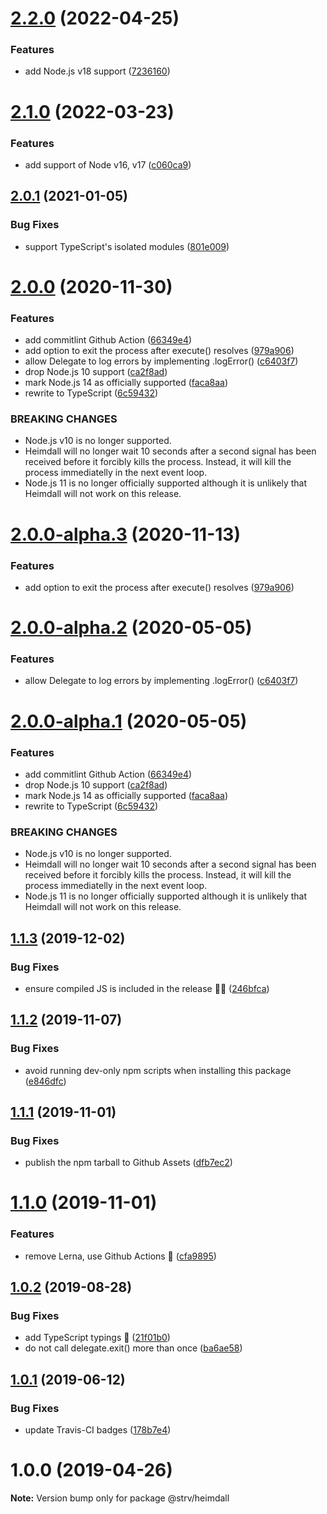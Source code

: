 # [2.2.0](https://github.com/strvcom/heimdall/compare/2.1.0...2.2.0) (2022-04-25)


### Features

* add Node.js v18 support ([7236160](https://github.com/strvcom/heimdall/commit/7236160ed3ee75133187c982026e7c3aa70e8e5f))

# [2.1.0](https://github.com/strvcom/heimdall/compare/2.0.1...2.1.0) (2022-03-23)


### Features

* add support of Node v16, v17 ([c060ca9](https://github.com/strvcom/heimdall/commit/c060ca9fd3287bf3713b47cbce23bfca52566d6c))

## [2.0.1](https://github.com/strvcom/heimdall/compare/2.0.0...2.0.1) (2021-01-05)


### Bug Fixes

* support TypeScript's isolated modules ([801e009](https://github.com/strvcom/heimdall/commit/801e0090896d2f64682f93a7d575f3e1ef231ff3))

# [2.0.0](https://github.com/strvcom/heimdall/compare/1.1.3...2.0.0) (2020-11-30)


### Features

* add commitlint Github Action ([66349e4](https://github.com/strvcom/heimdall/commit/66349e4aec59f28136b0aeaf1a7ebce6d534cf82))
* add option to exit the process after execute() resolves ([979a906](https://github.com/strvcom/heimdall/commit/979a90661f06bf6ca788cd092418e7027311fe0f))
* allow Delegate to log errors by implementing .logError() ([c6403f7](https://github.com/strvcom/heimdall/commit/c6403f7c956e7a95638628af0ffeb256ee8332b2))
* drop Node.js 10 support ([ca2f8ad](https://github.com/strvcom/heimdall/commit/ca2f8ad2a4b107a06624542c10de7b6c23b550e3))
* mark Node.js 14 as officially supported ([faca8aa](https://github.com/strvcom/heimdall/commit/faca8aa177130c08b0dfe73b27d63d5ee72a957c))
* rewrite to TypeScript ([6c59432](https://github.com/strvcom/heimdall/commit/6c5943240afdc3c19a1ed8eaf778f148ed163a7c))


### BREAKING CHANGES

* Node.js v10 is no longer supported.
* Heimdall will no longer wait 10 seconds after a second signal has been received before it forcibly kills the process. Instead, it will kill the process immediatelly in the next event loop.
* Node.js 11 is no longer officially supported although it is unlikely that Heimdall will not work on this release.

# [2.0.0-alpha.3](https://github.com/strvcom/heimdall/compare/2.0.0-alpha.2...2.0.0-alpha.3) (2020-11-13)


### Features

* add option to exit the process after execute() resolves ([979a906](https://github.com/strvcom/heimdall/commit/979a90661f06bf6ca788cd092418e7027311fe0f))

# [2.0.0-alpha.2](https://github.com/strvcom/heimdall/compare/2.0.0-alpha.1...2.0.0-alpha.2) (2020-05-05)


### Features

* allow Delegate to log errors by implementing .logError() ([c6403f7](https://github.com/strvcom/heimdall/commit/c6403f7c956e7a95638628af0ffeb256ee8332b2))

# [2.0.0-alpha.1](https://github.com/strvcom/heimdall/compare/1.1.3...2.0.0-alpha.1) (2020-05-05)


### Features

* add commitlint Github Action ([66349e4](https://github.com/strvcom/heimdall/commit/66349e4aec59f28136b0aeaf1a7ebce6d534cf82))
* drop Node.js 10 support ([ca2f8ad](https://github.com/strvcom/heimdall/commit/ca2f8ad2a4b107a06624542c10de7b6c23b550e3))
* mark Node.js 14 as officially supported ([faca8aa](https://github.com/strvcom/heimdall/commit/faca8aa177130c08b0dfe73b27d63d5ee72a957c))
* rewrite to TypeScript ([6c59432](https://github.com/strvcom/heimdall/commit/6c5943240afdc3c19a1ed8eaf778f148ed163a7c))


### BREAKING CHANGES

* Node.js v10 is no longer supported.
* Heimdall will no longer wait 10 seconds after a second signal has been received before it forcibly kills the process. Instead, it will kill the process immediatelly in the next event loop.
* Node.js 11 is no longer officially supported although it is unlikely that Heimdall will not work on this release.

## [1.1.3](https://github.com/strvcom/heimdall/compare/1.1.2...1.1.3) (2019-12-02)


### Bug Fixes

* ensure compiled JS is included in the release 🤦‍♂️ ([246bfca](https://github.com/strvcom/heimdall/commit/246bfca8cd70c421d30ce77f975eb2e2c9e14fa9))

## [1.1.2](https://github.com/strvcom/heimdall/compare/1.1.1...1.1.2) (2019-11-07)


### Bug Fixes

* avoid running dev-only npm scripts when installing this package ([e846dfc](https://github.com/strvcom/heimdall/commit/e846dfc81e8065fe232d92e5ac26a8b994911da8))

## [1.1.1](https://github.com/strvcom/heimdall/compare/1.1.0...1.1.1) (2019-11-01)


### Bug Fixes

* publish the npm tarball to Github Assets ([dfb7ec2](https://github.com/strvcom/heimdall/commit/dfb7ec22703546b6542ae587196f71edcdb81429))

# [1.1.0](https://github.com/strvcom/heimdall/compare/1.0.2...1.1.0) (2019-11-01)


### Features

* remove Lerna, use Github Actions 🚀 ([cfa9895](https://github.com/strvcom/heimdall/commit/cfa9895a95ddac9e90f6c5e6ba9ae5631b75357c))

## [1.0.2](https://github.com/strvcom/heimdall/compare/@strv/heimdall@1.0.1...@strv/heimdall@1.0.2) (2019-08-28)


### Bug Fixes

* add TypeScript typings 🎉 ([21f01b0](https://github.com/strvcom/heimdall/commit/21f01b0))
* do not call delegate.exit() more than once ([ba6ae58](https://github.com/strvcom/heimdall/commit/ba6ae58))





## [1.0.1](https://github.com/strvcom/heimdall/compare/@strv/heimdall@1.0.0...@strv/heimdall@1.0.1) (2019-06-12)


### Bug Fixes

* update Travis-CI badges ([178b7e4](https://github.com/strvcom/heimdall/commit/178b7e4))





# 1.0.0 (2019-04-26)

**Note:** Version bump only for package @strv/heimdall

